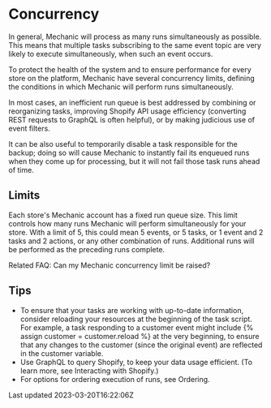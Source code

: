 # Concurrency

In general, Mechanic will process as many runs simultaneously as possible. This means that multiple tasks subscribing to the same event topic are very likely to execute simultaneously, when such an event occurs.

To protect the health of the system and to ensure performance for every store on the platform, Mechanic have several concurrency limits, defining the conditions in which Mechanic will perform runs simultaneously.

In most cases, an inefficient run queue is best addressed by combining or reorganizing tasks, improving Shopify API usage efficiency (converting REST requests to GraphQL is often helpful), or by making judicious use of event filters.

It can be also useful to temporarily disable a task responsible for the backup; doing so will cause Mechanic to instantly fail its enqueued runs when they come up for processing, but it will not fail those task runs ahead of time.

## Limits

Each store's Mechanic account has a fixed run queue size. This limit controls how many runs Mechanic will perform simultaneously for your store. With a limit of 5, this could mean 5 events, or 5 tasks, or 1 event and 2 tasks and 2 actions, or any other combination of runs. Additional runs will be performed as the preceding runs complete.

Related FAQ: Can my Mechanic concurrency limit be raised?

## Tips

- To ensure that your tasks are working with up-to-date information, consider reloading your resources at the beginning of the task script. For example, a task responding to a customer event might include {% assign customer = customer.reload %} at the very beginning, to ensure that any changes to the customer (since the original event) are reflected in the customer variable.
- Use GraphQL to query Shopify, to keep your data usage efficient. (To learn more, see Interacting with Shopify.)
- For options for ordering execution of runs, see Ordering.

Last updated 2023-03-20T16:22:06Z